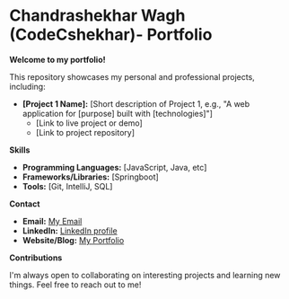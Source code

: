 # Chandrashekhar Wagh (CodeCshekhar)- Portfolio

**Welcome to my portfolio!**

This repository showcases my personal and professional projects, including:

* **[Project 1 Name]:** [Short description of Project 1, e.g., "A web application for [purpose] built with [technologies]"]
    * [Link to live project or demo]
    * [Link to project repository]

**Skills**

* **Programming Languages:** [JavaScript, Java, etc]
* **Frameworks/Libraries:** [Springboot]
* **Tools:** [Git, IntelliJ, SQL]

**Contact**

* **Email:** [My Email](cwagh2309@gmail.com)
* **LinkedIn:** [LinkedIn profile](https://www.linkedin.com/in/chandrashekhar-wagh-240197330/)
* **Website/Blog:** [My Portfolio](https://codecshekhar.github.io/)

**Contributions**

I'm always open to collaborating on interesting projects and learning new things. Feel free to reach out to me!
